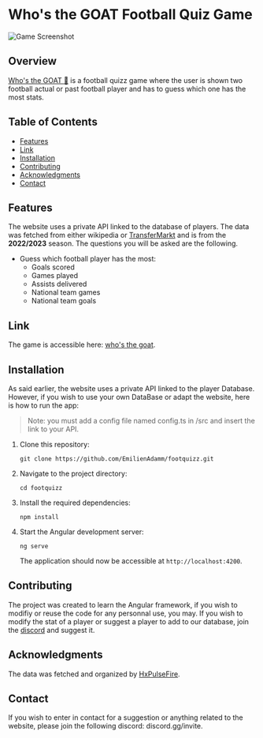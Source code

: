 
# Who's the GOAT Football Quiz Game

![Game Screenshot](https://rossottiranch.com/wp-content/uploads/2017/05/goat-banner.jpg)

## Overview

[Who's the GOAT :goat:]((https://goatest.football)) is a football quizz game where the user is shown two football actual or past football player and has to guess which one has the most stats.
## Table of Contents

-   [Features](https://github.com/EmilienAdamm/footquizz/main/README.md#features)
-   [Link](https://github.com/EmilienAdamm/footquizz#features)
-   [Installation](https://github.com/EmilienAdamm/footquizz#installation)
-   [Contributing](https://github.com/EmilienAdamm/footquizz#contributing)
-   [Acknowledgments](https://github.com/EmilienAdamm/footquizz#acknowledgments)
-   [Contact](https://github.com/EmilienAdamm/footquizz#contact)

## Features
The website uses a private API linked to the database of players.
The data was fetched from either wikipedia or [TransferMarkt](https://www.transfermarkt.fr/) and is from the **2022/2023** season.
The questions you will be asked are the following.
-   Guess which football player has the most:
    -   Goals scored
    -   Games played
    -   Assists delivered
    -   National team games
    -   National team goals

## Link

The game is accessible here: [who's the goat](https://goatest.football).

## Installation
As said earlier, the website uses a private API linked to the player Database. However, if you wish to use your own DataBase or adapt the website, here is how to run the app:
> Note: you must add a config file named config.ts in /src and insert the link to your API.
1.  Clone this repository:

    
    `git clone https://github.com/EmilienAdamm/footquizz.git` 
    
2.  Navigate to the project directory:
    
    `cd footquizz`
    
3.  Install the required dependencies:
  
  
    `npm install` 
    
4.  Start the Angular development server:
        
    `ng serve` 
    
    The application should now be accessible at `http://localhost:4200`.

## Contributing

The project was created to learn the Angular framework, if you wish to modifiy or reuse the code for any personnal use, you may. If you wish to modify the stat of a player or suggest a player to add to our database, join the [discord](https://discord.gg/) and suggest it.

## Acknowledgments

The data was fetched and organized by [HxPulseFire](https://www.github.com/HxPulsefire).

## Contact

If you wish to enter in contact for a suggestion or anything related to the website, please join the following discord: discord.gg/invite.
